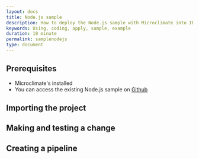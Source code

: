 ```yaml
---
layout: docs
title: Node.js sample
description: How to deploy the Node.js sample with Microclimate into IBM Cloud Private
keywords: Using, coding, apply, sample, example
duration: 10 minute
permalink: samplenodejs
type: document
---
```

## Prerequisites
- Microclimate's installed
- You can access the existing Node.js sample on [Github](https://github.com/ibm-developer/icp-nodejs-sample.git)

## Importing the project

## Making and testing a change

## Creating a pipeline
